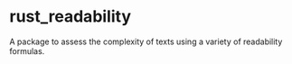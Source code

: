 # rust_readability
A package to assess the complexity of texts using a variety of readability formulas.
